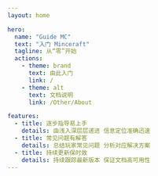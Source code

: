 ```yaml
---
layout: home

hero:
  name: "Guide MC"
  text: "入门 Minceraft"
  tagline: 从“零”开始 
  actions:
    - theme: brand
      text: 由此入门
      link: /
    - theme: alt
      text: 文档说明
      link: /Other/About

features:
  - title: 逐步指导易上手
    details: 由浅入深层层递进 信息定位准确迅速
  - title: 常见问题有解答
    details: 总结玩家常见问题 分析对应解决方案
  - title: 持续更新保时效
    details: 持续跟踪最新版本 保证文档高可用性
---
```

